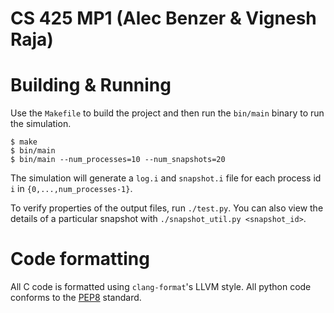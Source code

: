 # CS 425 MP1 (Alec Benzer & Vignesh Raja)

# Building & Running

Use the `Makefile` to build the project and then run the `bin/main` binary to run the simulation.

    $ make
    $ bin/main
    $ bin/main --num_processes=10 --num_snapshots=20

The simulation will generate a `log.i` and `snapshot.i` file for each process id `i` in `{0,...,num_processes-1}`.

To verify properties of the output files, run `./test.py`. You can also view the details of a particular snapshot with `./snapshot_util.py <snapshot_id>`.

# Code formatting

All C code is formatted using `clang-format`'s LLVM style. All python code conforms to the [PEP8](http://legacy.python.org/dev/peps/pep-0008/) standard.
